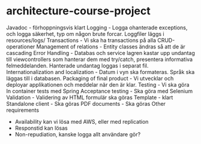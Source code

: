 # architecture-course-project

Javadoc - förhoppningsvis klart
Logging - Logga ohanterade exceptions, och logga säkerhet, typ om någon brute forcar. Loggfiler läggs i resources/logs/
Transactions - Vi ska ha transactions på alla CRUD-operationer
Management of relations - Entity classes ändras så att de är cascading
Error Handling - Databas och service lagren kastar upp undantag till viewcontrollers som hanterar dem med try/catch, presentera informativa felmeddelanden. Hanterade undantag loggas i separat fil.
Internationalization and localization - Datum i vyn ska formateras. Språk ska läggas till i databasen.
Packaging of final product - Vi utvecklar och deployar applikationen och meddelar när den är klar.
Testing - Vi ska göra In container tests med Spring
Acceptance testing - Ska göra med Selenium
Validation - Validering av HTML formulär ska göras
Template - klart
Standalone client - Ska göras
PDF documents - Ska göras
Other requirements
  - Availability kan vi lösa med AWS, eller med replication
  - Responstid kan lösas
  - Non-repudiation, kanske logga allt användare gör?

